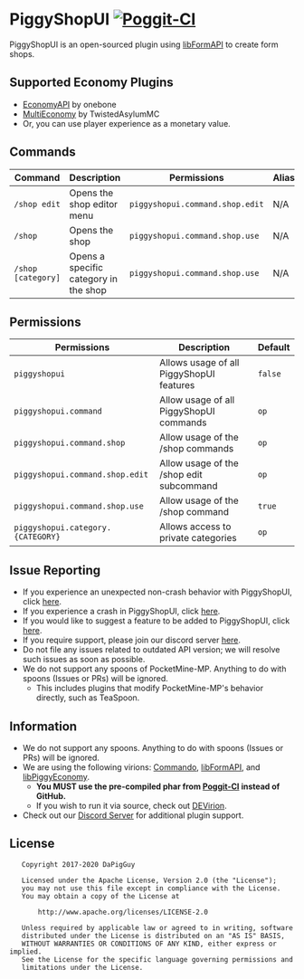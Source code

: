 # PiggyShopUI [![Poggit-CI](https://poggit.pmmp.io/ci.badge/DaPigGuy/PiggyShopUI/PiggyShopUI/master)](https://poggit.pmmp.io/ci/DaPigGuy/PiggyShopUI/~) 

PiggyShopUI is an open-sourced plugin using [libFormAPI](https://github.com/jojoe77777/FormAPI) to create form shops.

## Supported Economy Plugins
* [EconomyAPI](https://github.com/onebone/EconomyS/tree/3.x/EconomyAPI) by onebone
* [MultiEconomy](https://github.com/TwistedAsylumMC/MultiEconomy) by TwistedAsylumMC
* Or, you can use player experience as a monetary value.

## Commands
| Command | Description | Permissions | Aliases
| --- | --- | --- | --- |
| `/shop edit` | Opens the shop editor menu | `piggyshopui.command.shop.edit` | N/A |
| `/shop` | Opens the shop | `piggyshopui.command.shop.use` | N/A |
| `/shop [category]` | Opens a specific category in the shop | `piggyshopui.command.shop.use` | N/A |

## Permissions
| Permissions | Description | Default |
| --- | --- | --- |
| `piggyshopui` | Allows usage of all PiggyShopUI features | `false` |
| `piggyshopui.command` | Allow usage of all PiggyShopUI commands | `op` |
| `piggyshopui.command.shop` | Allow usage of the /shop commands | `op` |
| `piggyshopui.command.shop.edit` | Allow usage of the /shop edit subcommand | `op` |
| `piggyshopui.command.shop.use` | Allow usage of the /shop command | `true` |
| `piggyshopui.category.{CATEGORY}` | Allows access to private categories | `op` |

## Issue Reporting
* If you experience an unexpected non-crash behavior with PiggyShopUI, click [here](https://github.com/DaPigGuy/PiggyShopUI/issues/new?assignees=DaPigGuy&labels=bug&template=bug_report.md&title=).
* If you experience a crash in PiggyShopUI, click [here](https://github.com/DaPigGuy/PiggyShopUI/issues/new?assignees=DaPigGuy&labels=bug&template=crash.md&title=).
* If you would like to suggest a feature to be added to PiggyShopUI, click [here](https://github.com/DaPigGuy/PiggyShopUI/issues/new?assignees=DaPigGuy&labels=suggestion&template=suggestion.md&title=).
* If you require support, please join our discord server [here](https://discord.gg/qmnDsSD).
* Do not file any issues related to outdated API version; we will resolve such issues as soon as possible.
* We do not support any spoons of PocketMine-MP. Anything to do with spoons (Issues or PRs) will be ignored.
  * This includes plugins that modify PocketMine-MP's behavior directly, such as TeaSpoon.

## Information
* We do not support any spoons. Anything to do with spoons (Issues or PRs) will be ignored.
* We are using the following virions: [Commando](https://github.com/CortexPE/Commando), [libFormAPI](https://github.com/jojoe77777/FormAPI), and [libPiggyEconomy](https://github.com/DaPigGuy/libPiggyEconomy).
    * **You MUST use the pre-compiled phar from [Poggit-CI](https://poggit.pmmp.io/ci/DaPigGuy/PiggyAuctions/~) instead of GitHub.**
    * If you wish to run it via source, check out [DEVirion](https://github.com/poggit/devirion).
* Check out our [Discord Server](https://discord.gg/qmnDsSD) for additional plugin support.

## License
```
   Copyright 2017-2020 DaPigGuy

   Licensed under the Apache License, Version 2.0 (the "License");
   you may not use this file except in compliance with the License.
   You may obtain a copy of the License at

       http://www.apache.org/licenses/LICENSE-2.0

   Unless required by applicable law or agreed to in writing, software
   distributed under the License is distributed on an "AS IS" BASIS,
   WITHOUT WARRANTIES OR CONDITIONS OF ANY KIND, either express or implied.
   See the License for the specific language governing permissions and
   limitations under the License.

```